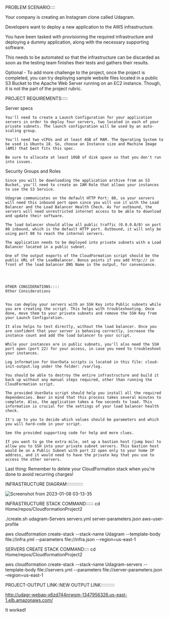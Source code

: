 ﻿PROBLEM SCENARIO::::

Your company is creating an Instagram clone called Udagram.

Developers want to deploy a new application to the AWS infrastructure.

You have been tasked with provisioning the required infrastructure and deploying a dummy application, along with the necessary supporting software.

This needs to be automated so that the infrastructure can be discarded as soon as the testing team finishes their tests and gathers their results.

Optional - To add more challenge to the project, once the project is completed, you can try deploying sample website files located in a public S3 Bucket to the Apache Web Server running on an EC2 instance. Though, it is not the part of the project rubric.



PROJECT REQUIREMENTS:::::

Server specs


    You'll need to create a Launch Configuration for your application servers in order to deploy four servers, two located in each of your private subnets. The launch configuration will be used by an auto-scaling group.

    You'll need two vCPUs and at least 4GB of RAM. The Operating System to be used is Ubuntu 18. So, choose an Instance size and Machine Image (AMI) that best fits this spec.

    Be sure to allocate at least 10GB of disk space so that you don't run into issues.

Security Groups and Roles


    Since you will be downloading the application archive from an S3 Bucket, you'll need to create an IAM Role that allows your instances to use the S3 Service.

    Udagram communicates on the default HTTP Port: 80, so your servers will need this inbound port open since you will use it with the Load Balancer and the Load Balancer Health Check. As for outbound, the servers will need unrestricted internet access to be able to download and update their software.

    The load balancer should allow all public traffic (0.0.0.0/0) on port 80 inbound, which is the default HTTP port. Outbound, it will only be using port 80 to reach the internal servers.

    The application needs to be deployed into private subnets with a Load Balancer located in a public subnet.

    One of the output exports of the CloudFormation script should be the public URL of the LoadBalancer. Bonus points if you add http:// in front of the load balancer DNS Name in the output, for convenience.




    OTHER CONSIDERATIONS::::
    Other Considerations


    You can deploy your servers with an SSH Key into Public subnets while you are creating the script. This helps with troubleshooting. Once done, move them to your private subnets and remove the SSH Key from your Launch Configuration.

    It also helps to test directly, without the load balancer. Once you are confident that your server is behaving correctly, increase the instance count and add the load balancer to your script.

    While your instances are in public subnets, you'll also need the SSH port open (port 22) for your access, in case you need to troubleshoot your instances.

    Log information for UserData scripts is located in this file: cloud-init-output.log under the folder: /var/log.

    You should be able to destroy the entire infrastructure and build it back up without any manual steps required, other than running the CloudFormation script.

    The provided UserData script should help you install all the required dependencies. Bear in mind that this process takes several minutes to complete. Also, the application takes a few seconds to load. This information is crucial for the settings of your load balancer health check.

    It's up to you to decide which values should be parameters and which you will hard-code in your script.

    See the provided supporting code for help and more clues.

    If you want to go the extra mile, set up a bastion host (jump box) to allow you to SSH into your private subnet servers. This bastion host would be on a Public Subnet with port 22 open only to your home IP address, and it would need to have the private key that you use to access the other servers.

Last thing: Remember to delete your CloudFormation stack when you're done to avoid recurring charges!

INFRASTRUCTURE DIAGRAM:::::::::::::

![Screenshot from 2023-01-08 03-13-35](https://user-images.githubusercontent.com/61315925/211175107-340b6e73-459c-4b25-9750-5aa26eafe269.png)


INFRASTRUCTURE STACK COMMAND::::::
cd Home/repos/CloudformationProject2

./create.sh udagram-Servers servers.yml server-parameters.json aws-user-profile

aws cloudformation create-stack --stack-name Udagram --template-body file://infra.yml --parameters file://infra.json --region=us-east-1

SERVERS CREATE STACK COMMAND::::
cd Home/repos/CloudformationProject2

aws cloudformation create-stack --stack-name Udagram-servers --template-body file://servers.yml --parameters file://server-parameters.json –region=us-east-1


PROJECT-OUTPUT LINK::NEW OUTPUT LINK:::::::::::

http://udagr-webap-x6zd744nrwsm-1347956326.us-east-1.elb.amazonaws.com/

It worked!




